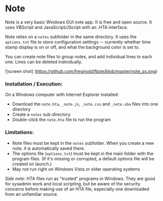 # Note
Note is a very basic Windows GUI note app.  It is free and open source.  It uses VBScript and JavaScript/JScript with an .HTA interface.

Note relies on a `notes` subfolder in the same directory.  It uses the `options.txt` file to store configuration settings -- currently whether time stamp display is on or off, and what the background color is set to.

You can create note files to group notes, and add individual lines to each one.  Lines can be deleted individually.

![screen shot]
(https://github.com/freginold/Note/blob/master/note_ss.png)

### Installation / Execution:
On a Windows computer with Internet Explorer installed:
  - Download the `note.hta`, `_note.js`, `_note.css` and `_note.vba` files into one directory
  - Create a `notes` sub-directory
  - Double-click the `note.hta` file to run the program

### Limitations:
- Note files must be kept in the `notes` subfolder.  When you create a new note, it is automatically saved there.
- The options file (`options.txt`) must be kept in the main folder with the program files.  (If it's missing or corrupted, a default options file will be created on launch.)
- May not run right on Windows Vista or older operating systems


*Side note:* HTA files run as "trusted" programs in Windows.  They are good for sysadmin work and local scripting, but be aware of the security concerns before making use of an HTA file, especially one downloaded from an unfamiliar source.

